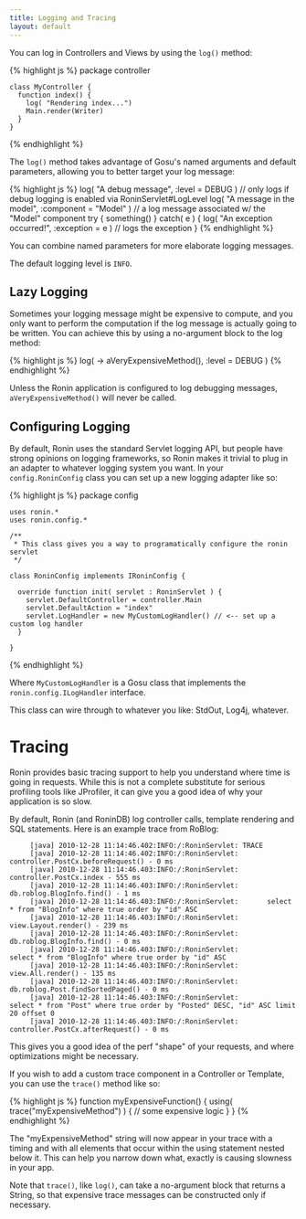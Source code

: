 ```yaml
---
title: Logging and Tracing
layout: default
---
```


You can log in Controllers and Views by using the `log()` method:

{% highlight js %}
    package controller

    class MyController {
      function index() {
        log( "Rendering index...")
        Main.render(Writer)
      }
    }
{% endhighlight %}

The `log()` method takes advantage of Gosu's named arguments and default
parameters, allowing you to better target your log message:

{% highlight js %}
      log( "A debug message", :level = DEBUG ) // only logs if debug logging is enabled via RoninServlet#LogLevel
      log( "A message in the model", :component = "Model" ) // a log message associated w/ the "Model" component
      try {
        something()
      } catch( e ) {
        log( "An exception occurred!", :exception = e ) // logs the exception
      }
{% endhighlight %}

You can combine named parameters for more elaborate logging messages.

The default logging level is `INFO`.

## Lazy Logging

Sometimes your logging message might be expensive to compute, and you only
want to perform the computation if the log message is actually going to be
written. You can achieve this by using a no-argument block to the log method:

{% highlight js %}
      log( \-> aVeryExpensiveMethod(), :level = DEBUG )
{% endhighlight %}

Unless the Ronin application is configured to log debugging messages,
`aVeryExpensiveMethod()` will never be called.

## Configuring Logging

By default, Ronin uses the standard Servlet logging API, but people have
strong opinions on logging frameworks, so Ronin makes it trivial to plug in an
adapter to whatever logging system you want. In your `config.RoninConfig`
class you can set up a new logging adapter like so:

{% highlight js %}
    package config

    uses ronin.*
    uses ronin.config.*

    /**
     * This class gives you a way to programatically configure the ronin servlet
     */

    class RoninConfig implements IRoninConfig {

      override function init( servlet : RoninServlet ) {
        servlet.DefaultController = controller.Main
        servlet.DefaultAction = "index"
        servlet.LogHandler = new MyCustomLogHandler() // <-- set up a custom log handler
      }

    }
{% endhighlight %}

Where `MyCustomLogHandler` is a Gosu class that implements the
`ronin.config.ILogHandler` interface.

This class can wire through to whatever you like: StdOut, Log4j, whatever.

# Tracing

Ronin provides basic tracing support to help you understand where time is
going in requests. While this is not a complete substitute for serious
profiling tools like JProfiler, it can give you a good idea of why your
application is so slow.

By default, Ronin (and RoninDB) log controller calls, template rendering and
SQL statements. Here is an example trace from RoBlog:

         [java] 2010-12-28 11:14:46.402:INFO:/:RoninServlet: TRACE
         [java] 2010-12-28 11:14:46.402:INFO:/:RoninServlet: controller.PostCx.beforeRequest() - 0 ms
         [java] 2010-12-28 11:14:46.403:INFO:/:RoninServlet: controller.PostCx.index - 555 ms
         [java] 2010-12-28 11:14:46.403:INFO:/:RoninServlet: db.roblog.BlogInfo.find() - 1 ms
         [java] 2010-12-28 11:14:46.403:INFO:/:RoninServlet:       select * from "BlogInfo" where true order by "id" ASC
         [java] 2010-12-28 11:14:46.403:INFO:/:RoninServlet: view.Layout.render() - 239 ms
         [java] 2010-12-28 11:14:46.403:INFO:/:RoninServlet: db.roblog.BlogInfo.find() - 0 ms
         [java] 2010-12-28 11:14:46.403:INFO:/:RoninServlet:         select * from "BlogInfo" where true order by "id" ASC
         [java] 2010-12-28 11:14:46.403:INFO:/:RoninServlet: view.All.render() - 135 ms
         [java] 2010-12-28 11:14:46.403:INFO:/:RoninServlet: db.roblog.Post.findSortedPaged() - 0 ms
         [java] 2010-12-28 11:14:46.403:INFO:/:RoninServlet:           select * from "Post" where true order by "Posted" DESC, "id" ASC limit 20 offset 0
         [java] 2010-12-28 11:14:46.403:INFO:/:RoninServlet: controller.PostCx.afterRequest() - 0 ms

This gives you a good idea of the perf "shape" of your requests, and where
optimizations might be necessary.

If you wish to add a custom trace component in a Controller or Template, you
can use the `trace()` method like so:

{% highlight js %}
      function myExpensiveFunction() {
        using( trace("myExpensiveMethod") ) {
          // some expensive logic
        }
      }
{% endhighlight %}

The "myExpensiveMethod" string will now appear in your trace with a timing and
with all elements that occur within the using statement nested below it. This
can help you narrow down what, exactly is causing slowness in your app.

Note that `trace()`, like `log()`, can take a no-argument block that returns a
String, so that expensive trace messages can be constructed only if necessary.
